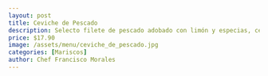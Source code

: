 ```yaml
---
layout: post
title: Ceviche de Pescado
description: Selecto filete de pescado adobado con limón y especias, cebolla picada, pimientos, aguacate y cilantro. 
price: $17.90
image: /assets/menu/ceviche_de_pescado.jpg
categories: [Mariscos]
author: Chef Francisco Morales
---
```

